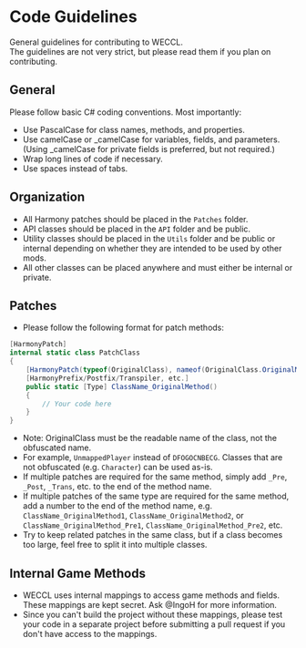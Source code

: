﻿# Code Guidelines
General guidelines for contributing to WECCL.  
The guidelines are not very strict, but please read them if you plan on contributing.

## General
Please follow basic C# coding conventions. Most importantly:
* Use PascalCase for class names, methods, and properties.
* Use camelCase or _camelCase for variables, fields, and parameters. (Using _camelCase for private fields is preferred, but not required.)
* Wrap long lines of code if necessary.
* Use spaces instead of tabs.

## Organization
* All Harmony patches should be placed in the `Patches` folder.
* API classes should be placed in the `API` folder and be public.
* Utility classes should be placed in the `Utils` folder and be public or internal depending on whether they are intended to be used by other mods.
* All other classes can be placed anywhere and must either be internal or private.

## Patches
* Please follow the following format for patch methods:
```csharp
[HarmonyPatch]
internal static class PatchClass
{
    [HarmonyPatch(typeof(OriginalClass), nameof(OriginalClass.OriginalMethod))]
    [HarmonyPrefix/Postfix/Transpiler, etc.]
    public static [Type] ClassName_OriginalMethod()
    {
        // Your code here
    }
}
```
* Note: OriginalClass must be the readable name of the class, not the obfuscated name.
* For example, `UnmappedPlayer` instead of `DFOGOCNBECG`. Classes that are not obfuscated (e.g. `Character`) can be used as-is.
* If multiple patches are required for the same method, simply add `_Pre`, `_Post`, `_Trans`, etc. to the end of the method name.
* If multiple patches of the same type are required for the same method, add a number to the end of the method name, e.g. `ClassName_OriginalMethod1`, `ClassName_OriginalMethod2`, or `ClassName_OriginalMethod_Pre1`, `ClassName_OriginalMethod_Pre2`, etc.
* Try to keep related patches in the same class, but if a class becomes too large, feel free to split it into multiple classes.

## Internal Game Methods
* WECCL uses internal mappings to access game methods and fields. These mappings are kept secret. Ask @IngoH for more information.
* Since you can't build the project without these mappings, please test your code in a separate project before submitting a pull request if you don't have access to the mappings.